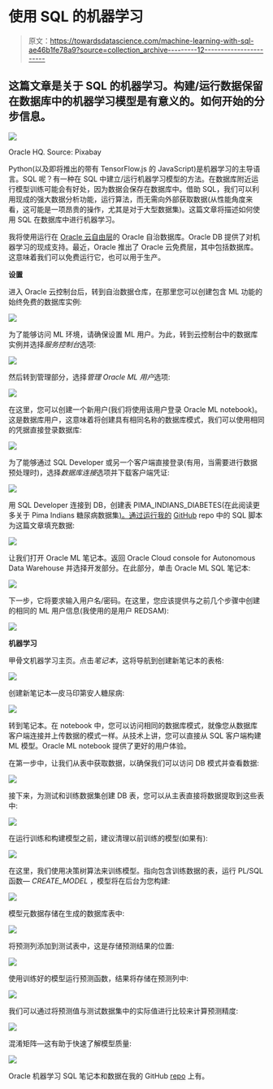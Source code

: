 # 使用 SQL 的机器学习

> 原文：<https://towardsdatascience.com/machine-learning-with-sql-ae46b1fe78a9?source=collection_archive---------12----------------------->

## 这篇文章是关于 SQL 的机器学习。构建/运行数据保留在数据库中的机器学习模型是有意义的。如何开始的分步信息。

![](img/6ea7389183960e63dc32f6602b1c436c.png)

Oracle HQ. Source: Pixabay

Python(以及即将推出的带有 TensorFlow.js 的 JavaScript)是机器学习的主导语言。SQL 呢？有一种在 SQL 中建立/运行机器学习模型的方法。在数据库附近运行模型训练可能会有好处，因为数据会保存在数据库中。借助 SQL，我们可以利用现成的强大数据分析功能，运行算法，而无需向外部获取数据(从性能角度来看，这可能是一项昂贵的操作，尤其是对于大型数据集)。这篇文章将描述如何使用 SQL 在数据库中进行机器学习。

我将使用运行在 [Oracle 云自由层](https://www.oracle.com/cloud/free/)的 Oracle 自治数据库。Oracle DB 提供了对机器学习的现成支持。最近，Oracle 推出了 Oracle 云免费层，其中包括数据库。这意味着我们可以免费运行它，也可以用于生产。

**设置**

进入 Oracle 云控制台后，转到自治数据仓库，在那里您可以创建包含 ML 功能的始终免费的数据库实例:

![](img/4388a112db67017d44940aa1961fa3d6.png)

为了能够访问 ML 环境，请确保设置 ML 用户。为此，转到云控制台中的数据库实例并选择*服务控制台*选项:

![](img/f3058ddc0250b8b6060033c02fe68116.png)

然后转到管理部分，选择*管理 Oracle ML 用户*选项:

![](img/5b1a96784046311cf4022a8dc7655bba.png)

在这里，您可以创建一个新用户(我们将使用该用户登录 Oracle ML notebook)。这是数据库用户，这意味着将创建具有相同名称的数据库模式，我们可以使用相同的凭据直接登录数据库:

![](img/164e6255e5c9bd3b5977a0908820b19e.png)

为了能够通过 SQL Developer 或另一个客户端直接登录(有用，当需要进行数据预处理时)，选择*数据库连接*选项并下载客户端凭证:

![](img/292e2080f82093d391f1529f7a38ab73.png)

用 SQL Developer 连接到 DB，创建表 PIMA_INDIANS_DIABETES(在此阅读更多关于 Pima Indians 糖尿病数据集[)。通过运行我的](https://raw.githubusercontent.com/jbrownlee/Datasets/master/pima-indians-diabetes.names) [GitHub](https://github.com/abaranovskis-redsamurai/automation-repo/tree/master/oracleml) repo 中的 SQL 脚本为这篇文章填充数据:

![](img/3af9247dd6aabea0302e6fed5a81d56f.png)

让我们打开 Oracle ML 笔记本。返回 Oracle Cloud console for Autonomous Data Warehouse 并选择开发部分。在此部分，单击 Oracle ML SQL 笔记本:

![](img/01bcb027817d5eae73628b1ec10fe8ab.png)

下一步，它将要求输入用户名/密码。在这里，您应该提供与之前几个步骤中创建的相同的 ML 用户信息(我使用的是用户 REDSAM):

![](img/6cd5bd5349a07991d0209301a08e202e.png)

**机器学习**

甲骨文机器学习主页。点击*笔记本*，这将导航到创建新笔记本的表格:

![](img/5aa186f447a000ed64c8894bb6b82b44.png)

创建新笔记本—皮马印第安人糖尿病:

![](img/4f18db203ed3e98f263c5aec98f4b32d.png)

转到笔记本。在 notebook 中，您可以访问相同的数据库模式，就像您从数据库客户端连接并上传数据的模式一样。从技术上讲，您可以直接从 SQL 客户端构建 ML 模型。Oracle ML notebook 提供了更好的用户体验。

在第一步中，让我们从表中获取数据，以确保我们可以访问 DB 模式并查看数据:

![](img/3c0c327a31acf5c6af7d9d2db12cf327.png)

接下来，为测试和训练数据集创建 DB 表，您可以从主表直接将数据提取到这些表中:

![](img/b90b68ce8c6257171c91bdc4f5668b30.png)

在运行训练和构建模型之前，建议清理以前训练的模型(如果有):

![](img/fc01fa23ee953a21d0febe6ce019a38f.png)

在这里，我们使用决策树算法来训练模型。指向包含训练数据的表，运行 PL/SQL 函数— *CREATE_MODEL* ，模型将在后台为您构建:

![](img/b610b0ba4987aad1a5f982f2547b0726.png)

模型元数据存储在生成的数据库表中:

![](img/ab010194966b2f96eca3e9aee133cbe2.png)

将预测列添加到测试表中，这是存储预测结果的位置:

![](img/10ef6f47fe166f229519843435ec5af0.png)

使用训练好的模型运行预测函数，结果将存储在预测列中:

![](img/dad10f7fedcfeec44a32b3d43de8862f.png)

我们可以通过将预测值与测试数据集中的实际值进行比较来计算预测精度:

![](img/7ab8c2a0fdfed02d034aa391346406a0.png)

混淆矩阵—这有助于快速了解模型质量:

![](img/4d7ef4f3db8f00ebee6ad025f1373535.png)

Oracle 机器学习 SQL 笔记本和数据在我的 GitHub [repo](https://github.com/abaranovskis-redsamurai/automation-repo/tree/master/oracleml) 上有。